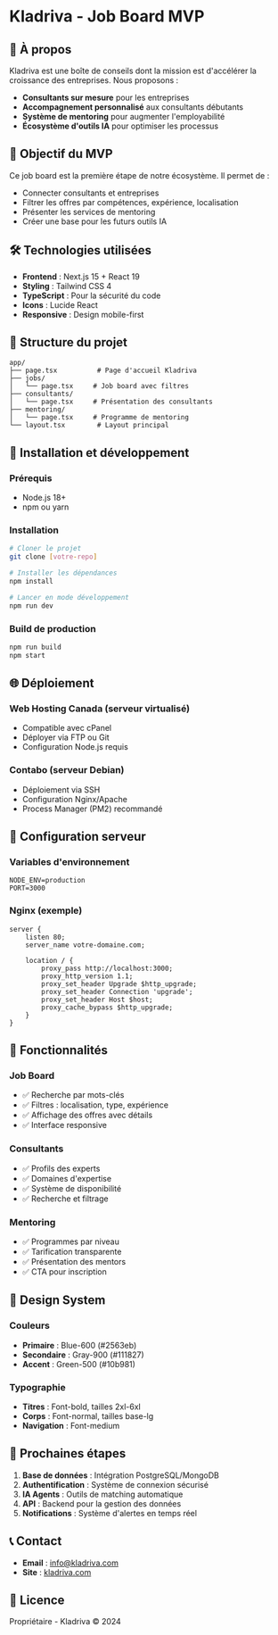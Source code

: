 # Kladriva - Job Board MVP

## 🚀 À propos

Kladriva est une boîte de conseils dont la mission est d'accélérer la croissance des entreprises. Nous proposons :

- **Consultants sur mesure** pour les entreprises
- **Accompagnement personnalisé** aux consultants débutants
- **Système de mentoring** pour augmenter l'employabilité
- **Écosystème d'outils IA** pour optimiser les processus

## 🎯 Objectif du MVP

Ce job board est la première étape de notre écosystème. Il permet de :
- Connecter consultants et entreprises
- Filtrer les offres par compétences, expérience, localisation
- Présenter les services de mentoring
- Créer une base pour les futurs outils IA

## 🛠️ Technologies utilisées

- **Frontend** : Next.js 15 + React 19
- **Styling** : Tailwind CSS 4
- **TypeScript** : Pour la sécurité du code
- **Icons** : Lucide React
- **Responsive** : Design mobile-first

## 📁 Structure du projet

```
app/
├── page.tsx          # Page d'accueil Kladriva
├── jobs/
│   └── page.tsx     # Job board avec filtres
├── consultants/
│   └── page.tsx     # Présentation des consultants
├── mentoring/
│   └── page.tsx     # Programme de mentoring
└── layout.tsx        # Layout principal
```

## 🚀 Installation et développement

### Prérequis
- Node.js 18+ 
- npm ou yarn

### Installation
```bash
# Cloner le projet
git clone [votre-repo]

# Installer les dépendances
npm install

# Lancer en mode développement
npm run dev
```

### Build de production
```bash
npm run build
npm start
```

## 🌐 Déploiement

### Web Hosting Canada (serveur virtualisé)
- Compatible avec cPanel
- Déployer via FTP ou Git
- Configuration Node.js requis

### Contabo (serveur Debian)
- Déploiement via SSH
- Configuration Nginx/Apache
- Process Manager (PM2) recommandé

## 🔧 Configuration serveur

### Variables d'environnement
```env
NODE_ENV=production
PORT=3000
```

### Nginx (exemple)
```nginx
server {
    listen 80;
    server_name votre-domaine.com;
    
    location / {
        proxy_pass http://localhost:3000;
        proxy_http_version 1.1;
        proxy_set_header Upgrade $http_upgrade;
        proxy_set_header Connection 'upgrade';
        proxy_set_header Host $host;
        proxy_cache_bypass $http_upgrade;
    }
}
```

## 📱 Fonctionnalités

### Job Board
- ✅ Recherche par mots-clés
- ✅ Filtres : localisation, type, expérience
- ✅ Affichage des offres avec détails
- ✅ Interface responsive

### Consultants
- ✅ Profils des experts
- ✅ Domaines d'expertise
- ✅ Système de disponibilité
- ✅ Recherche et filtrage

### Mentoring
- ✅ Programmes par niveau
- ✅ Tarification transparente
- ✅ Présentation des mentors
- ✅ CTA pour inscription

## 🎨 Design System

### Couleurs
- **Primaire** : Blue-600 (#2563eb)
- **Secondaire** : Gray-900 (#111827)
- **Accent** : Green-500 (#10b981)

### Typographie
- **Titres** : Font-bold, tailles 2xl-6xl
- **Corps** : Font-normal, tailles base-lg
- **Navigation** : Font-medium

## 🔮 Prochaines étapes

1. **Base de données** : Intégration PostgreSQL/MongoDB
2. **Authentification** : Système de connexion sécurisé
3. **IA Agents** : Outils de matching automatique
4. **API** : Backend pour la gestion des données
5. **Notifications** : Système d'alertes en temps réel

## 📞 Contact

- **Email** : info@kladriva.com
- **Site** : [kladriva.com](https://kladriva.com)

## 📄 Licence

Propriétaire - Kladriva © 2024
